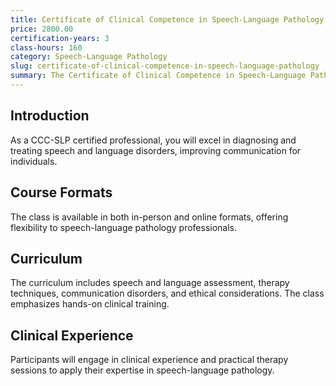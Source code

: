 ```yaml
---
title: Certificate of Clinical Competence in Speech-Language Pathology
price: 2800.00
certification-years: 3
class-hours: 160
category: Speech-Language Pathology
slug: certificate-of-clinical-competence-in-speech-language-pathology
summary: The Certificate of Clinical Competence in Speech-Language Pathology (CCC-SLP) is designed for professionals in speech-language pathology roles. This comprehensive class covers speech and language assessment, therapy techniques, and communication disorders. It equips candidates with the skills needed to diagnose and treat speech and language disorders.
---
```


## Introduction

As a CCC-SLP certified professional, you will excel in diagnosing and treating speech and language disorders, improving communication for individuals.

## Course Formats

The class is available in both in-person and online formats, offering flexibility to speech-language pathology professionals.

## Curriculum

The curriculum includes speech and language assessment, therapy techniques, communication disorders, and ethical considerations. The class emphasizes hands-on clinical training.

## Clinical Experience

Participants will engage in clinical experience and practical therapy sessions to apply their expertise in speech-language pathology.

